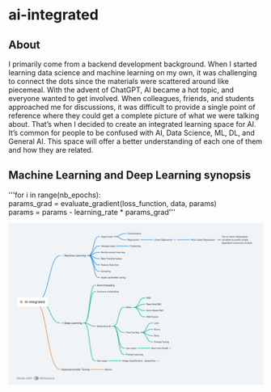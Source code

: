 # ai-integrated
## About
I primarily come from a backend development background. When I started learning data science and machine learning on my own, it was challenging to connect the dots since the materials were scattered around like piecemeal. With the advent of ChatGPT, AI became a hot topic, and everyone wanted to get involved. When colleagues, friends, and students approached me for discussions, it was difficult to provide a single point of reference where they could get a complete picture of what we were talking about. That’s when I decided to create an integrated learning space for AI. It’s common for people to be confused with AI, Data Science, ML, DL, and General AI. This space will offer a better understanding of each one of them and how they are related.

## Machine Learning and Deep Learning synopsis 

'''for i in range(nb_epochs):   
    params_grad = evaluate_gradient(loss_function, data, params)           
    params = params - learning_rate * params_grad'''

![Alt Text](assets/AI-Integrated.png)